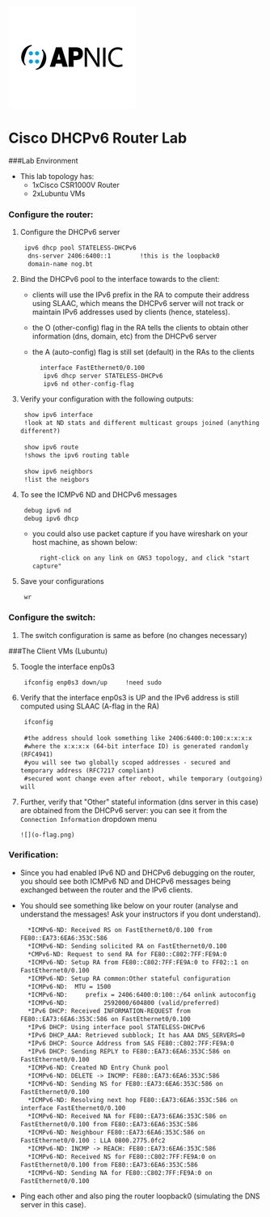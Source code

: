 ![](apnic_logo.png)

# Cisco DHCPv6 Router Lab 

###Lab Environment
	
* This lab topology has:
	* 1xCisco CSR1000V Router
	* 2xLubuntu VMs
	
      

### Configure the router:

1. Configure the DHCPv6 server

		ipv6 dhcp pool STATELESS-DHCPv6
		 dns-server 2406:6400::1		!this is the loopback0
		 domain-name nog.bt
		
	
2. Bind the DHCPv6 pool to the interface towards to the client:
	* clients will use the IPv6 prefix in the RA to compute their address using SLAAC, which means the DHCPv6 server will not track or maintain IPv6 addresses used by clients (hence, stateless).
	* the O (other-config) flag in the RA tells the clients to obtain other information (dns, domain, etc) from the DHCPv6 server
	* the A (auto-config) flag is still set (default) in the RAs to the clients
	
			interface FastEthernet0/0.100
			 ipv6 dhcp server STATELESS-DHCPv6
			 ipv6 nd other-config-flag 
			

4. Verify your configuration with the following outputs:

		show ipv6 interface 
		!look at ND stats and different multicast groups joined (anything different?)
		
		show ipv6 route     
		!shows the ipv6 routing table
		
		show ipv6 neighbors
		!list the neigbors
		
5. To see the ICMPv6 ND and DHCPv6 messages
		
		debug ipv6 nd
		debug ipv6 dhcp
	
	* you could also use packet capture if you have wireshark on your host machine, as shown below:
	
			right-click on any link on GNS3 topology, and click "start capture"
		
6. Save your configurations
			
		wr	

### Configure the switch:
1. The switch configuration is same as before (no changes necessary)

			
###The Client VMs (Lubuntu)
		
5. Toogle the interface enp0s3 

		ifconfig enp0s3 down/up		!need sudo
		
6. Verify that the interface enp0s3 is UP and the IPv6 address is still computed using SLAAC (A-flag in the RA)
			
		ifconfig
		
		#the address should look something like 2406:6400:0:100:x:x:x:x
		#where the x:x:x:x (64-bit interface ID) is generated randomly (RFC4941)
		#you will see two globally scoped addresses - secured and temporary address (RFC7217 compliant)
		#secured wont change even after reboot, while temporary (outgoing) will		
6. Further, verify that "Other" stateful information (dns server in this case) are obtained from the DHCPv6 server: you can see it from the `Connection Information` dropdown menu

	   ![](o-flag.png)
	   

### Verification:		
* Since you had enabled IPv6 ND and DHCPv6 debugging on the router, you should see both ICMPv6 ND and DHCPv6 messages being exchanged between the router and the IPv6 clients.

* You should see something like below on your router (analyse and understand the messages! Ask your instructors if you dont understand).

		*ICMPv6-ND: Received RS on FastEthernet0/0.100 from FE80::EA73:6EA6:353C:586
		*ICMPv6-ND: Sending solicited RA on FastEthernet0/0.100
		*CMPv6-ND: Request to send RA for FE80::C802:7FF:FE9A:0
		*ICMPv6-ND: Setup RA from FE80::C802:7FF:FE9A:0 to FF02::1 on FastEthernet0/0.100
		*ICMPv6-ND: Setup RA common:Other stateful configuration
		*ICMPv6-ND:  MTU = 1500
		*ICMPv6-ND:     prefix = 2406:6400:0:100::/64 onlink autoconfig
		*ICMPv6-ND: 	     2592000/604800 (valid/preferred)
		*IPv6 DHCP: Received INFORMATION-REQUEST from FE80::EA73:6EA6:353C:586 on FastEthernet0/0.100
		*IPv6 DHCP: Using interface pool STATELESS-DHCPv6
		*IPv6 DHCP_AAA: Retrieved subblock; It has AAA DNS_SERVERS=0
		*IPv6 DHCP: Source Address from SAS FE80::C802:7FF:FE9A:0
		*IPv6 DHCP: Sending REPLY to FE80::EA73:6EA6:353C:586 on FastEthernet0/0.100
		*ICMPv6-ND: Created ND Entry Chunk pool
		*ICMPv6-ND: DELETE -> INCMP: FE80::EA73:6EA6:353C:586
		*ICMPv6-ND: Sending NS for FE80::EA73:6EA6:353C:586 on FastEthernet0/0.100
		*ICMPv6-ND: Resolving next hop FE80::EA73:6EA6:353C:586 on interface FastEthernet0/0.100
		*ICMPv6-ND: Received NA for FE80::EA73:6EA6:353C:586 on FastEthernet0/0.100 from FE80::EA73:6EA6:353C:586
		*ICMPv6-ND: Neighbour FE80::EA73:6EA6:353C:586 on FastEthernet0/0.100 : LLA 0800.2775.0fc2
		*ICMPv6-ND: INCMP -> REACH: FE80::EA73:6EA6:353C:586
		*ICMPv6-ND: Received NS for FE80::C802:7FF:FE9A:0 on FastEthernet0/0.100 from FE80::EA73:6EA6:353C:586
		*ICMPv6-ND: Sending NA for FE80::C802:7FF:FE9A:0 on FastEthernet0/0.100

* Ping each other and also ping the router loopback0 (simulating the DNS server in this case).
